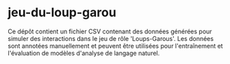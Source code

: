 # jeu-du-loup-garou
Ce dépôt contient un fichier CSV contenant des données générées pour simuler des interactions dans le jeu de rôle 'Loups-Garous'. Les données sont annotées manuellement et peuvent être utilisées pour l'entraînement et l'évaluation de modèles d'analyse de langage naturel.

